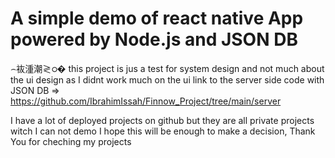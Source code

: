 # A simple demo of react native  App powered by Node.js and JSON DB
⌢䘠湩潮≷ഠ�
 this project is jus a test for system design and not much about the ui design as I didnt work much on the ui 
link to the server side code with JSON DB => https://github.com/IbrahimIssah/Finnow_Project/tree/main/server


I have a lot of deployed projects on github but they are all private projects witch I can not demo I hope this will be enough to make a decision, Thank You for cheching my projects
